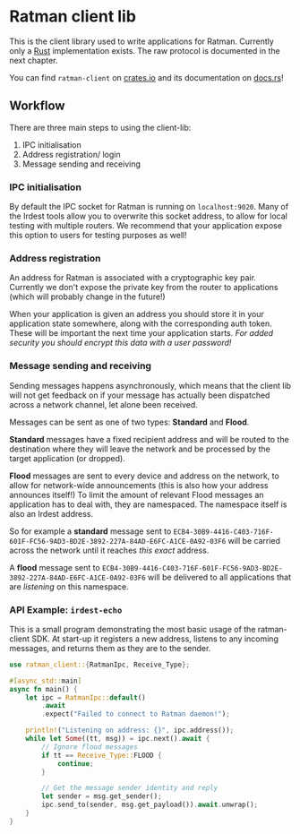 # Ratman client lib

This is the client library used to write applications for Ratman.  Currently only a [Rust](https://rust-lang.org) implementation exists.  The raw protocol is documented in the next chapter.

You can find `ratman-client` on
[crates.io](https://crates.io/crates/ratman-client) and its documentation on
[docs.rs](https://docs.rs/ratman-client)!


## Workflow

There are three main steps to using the client-lib:

1. IPC initialisation
2. Address registration/ login
3. Message sending and receiving


### IPC initialisation

By default the IPC socket for Ratman is running on `localhost:9020`. Many of the Irdest tools allow you to overwrite this socket address, to allow for local testing with multiple routers.  We recommend that your application expose this option to users for testing purposes as well!


### Address registration

An address for Ratman is associated with a cryptographic key pair.  Currently we don't expose the private key from the router to applications (which will probably change in the future!)

When your application is given an address you should store it in your application state somewhere, along with the corresponding auth token.  These will be important the next time your application starts.  *For added security you should encrypt this data with a user password!*


### Message sending and receiving

Sending messages happens asynchronously, which means that the client lib will not get feedback on if your message has actually been dispatched across a network channel, let alone been received.

Messages can be sent as one of two types: **Standard** and **Flood**.

**Standard** messages have a fixed recipient address and will be routed to the destination where they will leave the network and be processed by the target application (or dropped).

**Flood** messages are sent to every device and address on the network, to allow for network-wide announcements (this is also how your address announces itself!)  To limit the amount of relevant Flood messages an application has to deal with, they are namespaced.  The namespace itself is also an Irdest address.

So for example a **standard** message sent to `ECB4-30B9-4416-C403-716F-601F-FC56-9AD3-BD2E-3892-227A-84AD-E6FC-A1CE-0A92-03F6` will be carried across the network until it reaches _this exact_ address.

A **flood** message sent to `ECB4-30B9-4416-C403-716F-601F-FC56-9AD3-BD2E-3892-227A-84AD-E6FC-A1CE-0A92-03F6` will be delivered to all applications that are _listening_ on this namespace.


### API Example: `irdest-echo`

This is a small program demonstrating the most basic usage of the ratman-client SDK.  At start-up it registers a new address, listens to any incoming messages, and returns them as they are to the sender.

```rust
use ratman_client::{RatmanIpc, Receive_Type};

#[async_std::main]
async fn main() {
    let ipc = RatmanIpc::default()
        .await
        .expect("Failed to connect to Ratman daemon!");

    println!("Listening on address: {}", ipc.address());
    while let Some((tt, msg)) = ipc.next().await {
        // Ignore flood messages
        if tt == Receive_Type::FLOOD {
            continue;
        }

        // Get the message sender identity and reply
        let sender = msg.get_sender();
        ipc.send_to(sender, msg.get_payload()).await.unwrap();
    }
}
```
